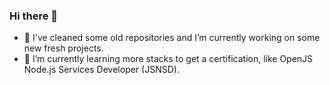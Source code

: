 ### Hi there 👋

- 🔭 I've cleaned some old repositories and I’m currently working on some new fresh projects.
- 🌱 I’m currently learning more stacks to get a certification, like OpenJS Node.js Services Developer (JSNSD).
<!--
**leorsgomes/leorsgomes** is a ✨ _special_ ✨ repository because its `README.md` (this file) appears on your GitHub profile.

Here are some ideas to get you started:

- 🔭 I’m currently working on ...
- 🌱 I’m currently learning ...
- 👯 I’m looking to collaborate on ...
- 🤔 I’m looking for help with ...
- 💬 Ask me about ...
- 📫 How to reach me: ...
- 😄 Pronouns: ...
- ⚡ Fun fact: ...
-->
